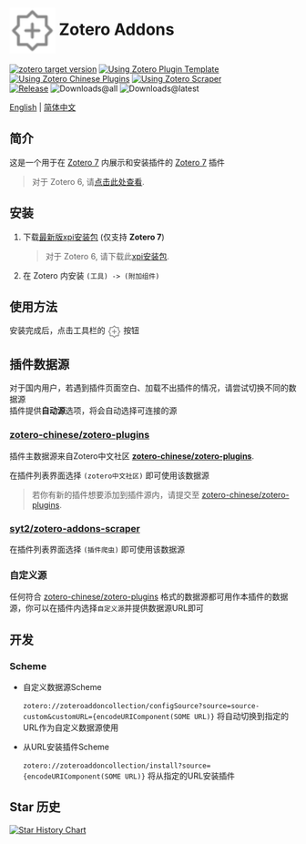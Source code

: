 # <img align="center" src="addon/chrome/content/icons/favicon.svg" width=80/> Zotero Addons

[![zotero target version](https://img.shields.io/badge/Zotero-7-green?style=flat-square&logo=zotero&logoColor=CC2936)](https://www.zotero.org)
[![Using Zotero Plugin Template](https://img.shields.io/badge/Using-Zotero%20Plugin%20Template-blue?style=flat-square&logo=github)](https://github.com/windingwind/zotero-plugin-template)
[![Using Zotero Chinese Plugins](https://img.shields.io/badge/Using-Zotero%20Chinese%20Plugins-blue?style=flat-square&logo=github)](https://github.com/zotero-chinese/zotero-plugins)
[![Using Zotero Scraper](https://img.shields.io/badge/Using-Zotero%20Addons%20Scraper-blue?style=flat-square&logo=github)](https://github.com/syt2/zotero-addons-scraper)  
[![Release](https://img.shields.io/github/v/release/syt2/zotero-addons?style=flat-square&logo=github&color=red)](https://github.com/syt2/zotero-addons/releases/latest)
![Downloads@all](https://img.shields.io/github/downloads/syt2/zotero-addons/total?style=flat-square&logo=github)
![Downloads@latest](https://img.shields.io/github/downloads/syt2/zotero-addons/latest/total?style=flat-square&logo=github)

[English](README.md) | [简体中文](README-CN.md)

## 简介

这是一个用于在 [Zotero 7](https://www.zotero.org) 内展示和安装插件的 [Zotero 7](https://www.zotero.org) 插件

> 对于 Zotero 6, 请[点击此处查看](https://github.com/syt2/zotero-addons/tree/z6#readme).

## 安装

1. 下载[最新版xpi安装包](https://github.com/syt2/zotero-addons/releases/latest/download/zotero-addons.xpi) (仅支持 **Zotero 7**)

   > 对于 Zotero 6, 请下载此[xpi安装包](https://github.com/syt2/zotero-addons/releases/download/0.6.0-6/zotero-addons.xpi).

2. 在 Zotero 内安装 `(工具) -> (附加组件)`

## 使用方法

安装完成后，点击工具栏的 <img align="center" src="addon/chrome/content/icons/favicon.svg" width=24/> 按钮

## 插件数据源

对于国内用户，若遇到插件页面空白、加载不出插件的情况，请尝试切换不同的数据源  
插件提供**自动源**选项，将会自动选择可连接的源

### [zotero-chinese/zotero-plugins](https://github.com/zotero-chinese/zotero-plugins)

插件主数据源来自Zotero中文社区 **[zotero-chinese/zotero-plugins](https://github.com/zotero-chinese/zotero-plugins)**.

在插件列表界面选择 `(zotero中文社区)` 即可使用该数据源

> 若你有新的插件想要添加到插件源内，请提交至 [zotero-chinese/zotero-plugins](https://github.com/zotero-chinese/zotero-plugins).

### [syt2/zotero-addons-scraper](https://github.com/syt2/zotero-addons-scraper)

在插件列表界面选择 `(插件爬虫)` 即可使用该数据源

### 自定义源

任何符合 [zotero-chinese/zotero-plugins](https://github.com/zotero-chinese/zotero-plugins) 格式的数据源都可用作本插件的数据源，你可以在插件内选择`自定义源`并提供数据源URL即可

## 开发

### Scheme

- 自定义数据源Scheme

  `zotero://zoteroaddoncollection/configSource?source=source-custom&customURL={encodeURIComponent(SOME URL)}`
  将自动切换到指定的URL作为自定义数据源使用

- 从URL安装插件Scheme

  `zotero://zoteroaddoncollection/install?source={encodeURIComponent(SOME URL)}`
  将从指定的URL安装插件

## Star 历史

<a href="https://star-history.com/#syt2/zotero-addons&Timeline">
  <picture>
    <source media="(prefers-color-scheme: dark)" srcset="https://api.star-history.com/svg?repos=syt2/zotero-addons&type=Timeline&theme=dark" />
    <source media="(prefers-color-scheme: light)" srcset="https://api.star-history.com/svg?repos=syt2/zotero-addons&type=Timeline" />
    <img alt="Star History Chart" src="https://api.star-history.com/svg?repos=syt2/zotero-addons&type=Timeline" />
  </picture>
</a>

